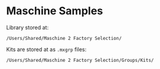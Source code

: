# Maschine Samples

Library stored at:

    /Users/Shared/Maschine 2 Factory Selection/

Kits are stored at as `.mxgrp` files:

    /Users/Shared/Maschine 2 Factory Selection/Groups/Kits/
